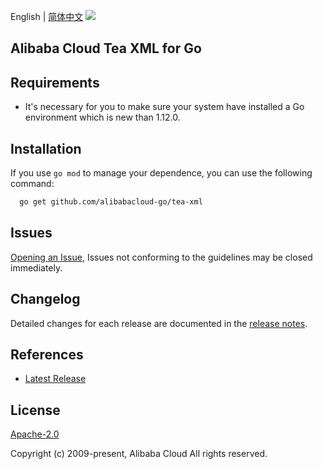 English | [简体中文](README-CN.md)
![](https://aliyunsdk-pages.alicdn.com/icons/AlibabaCloud.svg)

## Alibaba Cloud Tea XML for Go

## Requirements
- It's necessary for you to make sure your system have installed a Go environment which is new than 1.12.0.

## Installation
If you use `go mod` to manage your dependence, you can use the following command:

```sh
  go get github.com/alibabacloud-go/tea-xml
```

## Issues
[Opening an Issue](https://github.com/aliyun/tea-xml/issues/new), Issues not conforming to the guidelines may be closed immediately.

## Changelog
Detailed changes for each release are documented in the [release notes](./ChangeLog.txt).

## References
* [Latest Release](https://github.com/aliyun/tea-xml/releases)

## License
[Apache-2.0](http://www.apache.org/licenses/LICENSE-2.0)

Copyright (c) 2009-present, Alibaba Cloud All rights reserved.